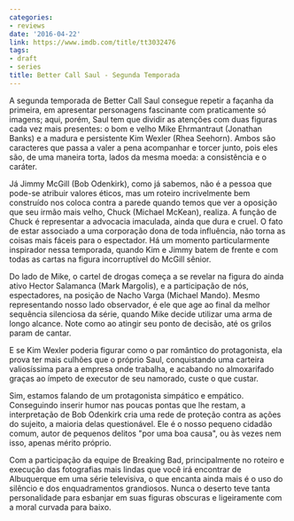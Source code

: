 ```yaml
---
categories:
- reviews
date: '2016-04-22'
link: https://www.imdb.com/title/tt3032476
tags:
- draft
- series
title: Better Call Saul - Segunda Temporada
---
```


A segunda temporada de Better Call Saul consegue repetir a façanha da primeira, em apresentar personagens fascinante com praticamente só imagens; aqui, porém, Saul tem que dividir as atenções com duas figuras cada vez mais presentes: o bom e velho Mike Ehrmantraut (Jonathan Banks) e a madura e persistente Kim Wexler (Rhea Seehorn). Ambos são caracteres que passa a valer a pena acompanhar e torcer junto, pois eles são, de uma maneira torta, lados da mesma moeda: a consistência e o caráter.

Já Jimmy McGill (Bob Odenkirk), como já sabemos, não é a pessoa que pode-se atribuir valores éticos, mas um roteiro incrivelmente bem construído nos coloca contra a parede quando temos que ver a oposição que seu irmão mais velho, Chuck (Michael McKean), realiza. A função de Chuck é representar a advocacia imaculada, ainda que dura e cruel. O fato de estar associado a uma corporação dona de toda influência, não torna as coisas mais fáceis para o espectador. Há um momento particularmente inspirador nessa temporada, quando Kim e Jimmy batem de frente e com todas as cartas na figura incorruptível do McGill sênior.

Do lado de Mike, o cartel de drogas começa a se revelar na figura do ainda ativo Hector Salamanca (Mark Margolis), e a participação de nós, espectadores, na posição de Nacho Varga (Michael Mando). Mesmo representando nosso lado observador, é ele que age ao final da melhor sequência silenciosa da série, quando Mike decide utilizar uma arma de longo alcance. Note como ao atingir seu ponto de decisão, até os grilos param de cantar.

E se Kim Wexler poderia figurar como o par romântico do protagonista, ela prova ter mais culhões que o próprio Saul, conquistando uma carteira valiosíssima para a empresa onde trabalha, e acabando no almoxarifado graças ao ímpeto de executor de seu namorado, custe o que custar.

Sim, estamos falando de um protagonista simpático e empático. Conseguindo inserir humor nas poucas pontas que lhe restam, a interpretação de Bob Odenkirk cria uma rede de proteção contra as ações do sujeito, a maioria delas questionável. Ele é o nosso pequeno cidadão comum, autor de pequenos delitos "por uma boa causa", ou às vezes nem isso, apenas mérito próprio.

Com a participação da equipe de Breaking Bad, principalmente no roteiro e execução das fotografias mais lindas que você irá encontrar de Albuquerque em uma série televisiva, o que encanta ainda mais é o uso do silêncio e dos enquadramentos grandiosos. Nunca o deserto teve tanta personalidade para esbanjar em suas figuras obscuras e ligeiramente com a moral curvada para baixo.